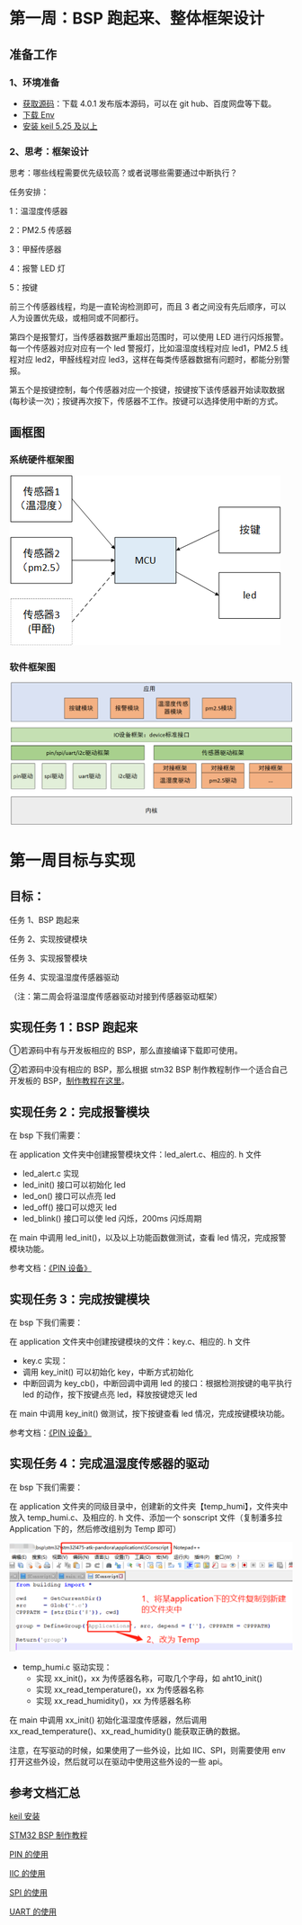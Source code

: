 # 第一周：BSP 跑起来、整体框架设计

##  准备工作

### 1、环境准备

-  [获取源码](https://www.rt-thread.org/page/download.html)：下载 4.0.1 发布版本源码，可以在 git hub、百度网盘等下载。
-  [下载 Env](https://www.rt-thread.org/page/download.html)
-  [安装 keil 5.25 及以上](https://www.rt-thread.org/document/site/tutorial/quick-start/keil/keil/)

### 2、思考：框架设计

思考：哪些线程需要优先级较高？或者说哪些需要通过中断执行？

任务安排：

1：温湿度传感器

2：PM2.5 传感器

3：甲醛传感器

4：报警 LED 灯

5：按键

前三个传感器线程，均是一直轮询检测即可，而且 3 者之间没有先后顺序，可以人为设置优先级，或相同或不同都行。

第四个是报警灯，当传感器数据严重超出范围时，可以使用 LED 进行闪烁报警。每一个传感器对应对应有一个 led 警报灯，比如温湿度线程对应 led1，PM2.5 线程对应 led2，甲醛线程对应 led3，这样在每类传感器数据有问题时，都能分别警报。

第五个是按键控制，每个传感器对应一个按键，按键按下该传感器开始读取数据 (每秒读一次)；按键再次按下，传感器不工作。按键可以选择使用中断的方式。

## 画框图

### 系统硬件框架图



![1565676748951](figures/hard-fra.png)



### 软件框架图



![1565676791289](figures/soft-fra.png)



# 第一周目标与实现

## 目标：

任务 1、BSP 跑起来

任务 2、实现按键模块

任务 3、实现报警模块

任务 4、实现温湿度传感器驱动

（注：第二周会将温湿度传感器驱动对接到传感器驱动框架）

## 实现任务 1：BSP 跑起来

①若源码中有与开发板相应的 BSP，那么直接编译下载即可使用。

②若源码中没有相应的 BSP，那么根据 stm32 BSP 制作教程制作一个适合自己开发板的 BSP，[制作教程在这里](https://github.com/RT-Thread/rt-thread/blob/master/bsp/stm32/docs/STM32%E7%B3%BB%E5%88%97BSP%E5%88%B6%E4%BD%9C%E6%95%99%E7%A8%8B.md)。

## 实现任务 2：完成报警模块

在 bsp 下我们需要：

在 application 文件夹中创建报警模块文件：led_alert.c、相应的. h 文件

-  led_alert.c 实现
  -  led_init() 接口可以初始化 led
  -  led_on() 接口可以点亮 led
  -  led_off() 接口可以熄灭 led
  -  led_blink() 接口可以使 led 闪烁，200ms 闪烁周期

在 main 中调用 led_init()，以及以上功能函数做测试，查看 led 情况，完成报警模块功能。

参考文档：[《PIN 设备》](https://www.rt-thread.org/document/site/programming-manual/device/pin/pin/)

## 实现任务 3：完成按键模块

在 bsp 下我们需要：

在 application 文件夹中创建按键模块的文件：key.c、相应的. h 文件

-  key.c 实现：
  -  调用 key_init() 可以初始化 key，中断方式初始化
  -  中断回调为 key_cb()，中断回调中调用 led 的接口：根据检测按键的电平执行 led 的动作，按下按键点亮 led，释放按键熄灭 led

在 main 中调用 key_init() 做测试，按下按键查看 led 情况，完成按键模块功能。

参考文档：[《PIN 设备》](https://www.rt-thread.org/document/site/programming-manual/device/pin/pin/)

## 实现任务 4：完成温湿度传感器的驱动

在 bsp 下我们需要：

在 application 文件夹的同级目录中，创建新的文件夹【temp_humi】，文件夹中放入 temp_humi.c、及相应的. h 文件、添加一个 sonscript 文件（复制潘多拉 Application 下的，然后修改组别为 Temp 即可）

![1565677126353](figures/file.png)

- temp_humi.c 驱动实现：
  -  实现 xx_init()，xx 为传感器名称，可取几个字母，如 aht10_init()
  -  实现 xx_read_temperature()，xx 为传感器名称
  -  实现 xx_read_humidity()，xx 为传感器名称

在 main 中调用 xx_init() 初始化温湿度传感器，然后调用 xx_read_temperature()、xx_read_humidity() 能获取正确的数据。

注意，在写驱动的时候，如果使用了一些外设，比如 IIC、SPI，则需要使用 env 打开这些外设，然后就可以在驱动中使用这些外设的一些 api。

## 参考文档汇总

[keil 安装](https://www.rt-thread.org/document/site/tutorial/quick-start/keil/keil/)

[STM32 BSP 制作教程](https://github.com/RT-Thread/rt-thread/blob/master/bsp/stm32/docs/STM32%E7%B3%BB%E5%88%97BSP%E5%88%B6%E4%BD%9C%E6%95%99%E7%A8%8B.md)

[PIN 的使用](https://www.rt-thread.org/document/site/programming-manual/device/pin/pin/)

[IIC 的使用](https://www.rt-thread.org/document/site/programming-manual/device/i2c/i2c/)

[SPI 的使用](https://www.rt-thread.org/document/site/programming-manual/device/spi/spi/)

[UART 的使用](https://www.rt-thread.org/document/site/programming-manual/device/uart/uart/)











